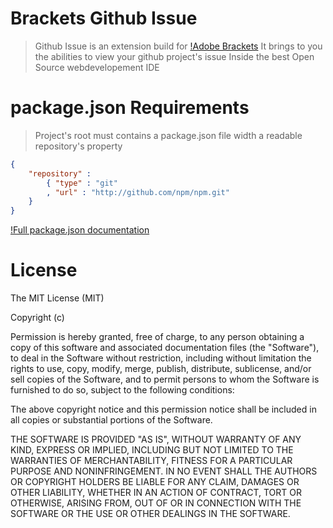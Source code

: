 Brackets Github Issue
====

> Github Issue is an extension build for [!Adobe Brackets](http://brackets.io)
> It brings to you the abilities to view your github project's issue
> Inside the best Open Source webdevelopement IDE

package.json Requirements
====

> Project's root must contains a package.json file width a readable repository's property

``` JSON
{
    "repository" :
        { "type" : "git"
        , "url" : "http://github.com/npm/npm.git"
    }
}
```
[!Full package.json documentation](https://www.npmjs.org/doc/files/package.json.html)

License
===
The MIT License (MIT)

Copyright (c) <year> <copyright holders>

Permission is hereby granted, free of charge, to any person obtaining a copy
of this software and associated documentation files (the "Software"), to deal
in the Software without restriction, including without limitation the rights
to use, copy, modify, merge, publish, distribute, sublicense, and/or sell
copies of the Software, and to permit persons to whom the Software is
furnished to do so, subject to the following conditions:

The above copyright notice and this permission notice shall be included in
all copies or substantial portions of the Software.

THE SOFTWARE IS PROVIDED "AS IS", WITHOUT WARRANTY OF ANY KIND, EXPRESS OR
IMPLIED, INCLUDING BUT NOT LIMITED TO THE WARRANTIES OF MERCHANTABILITY,
FITNESS FOR A PARTICULAR PURPOSE AND NONINFRINGEMENT. IN NO EVENT SHALL THE
AUTHORS OR COPYRIGHT HOLDERS BE LIABLE FOR ANY CLAIM, DAMAGES OR OTHER
LIABILITY, WHETHER IN AN ACTION OF CONTRACT, TORT OR OTHERWISE, ARISING FROM,
OUT OF OR IN CONNECTION WITH THE SOFTWARE OR THE USE OR OTHER DEALINGS IN
THE SOFTWARE.
